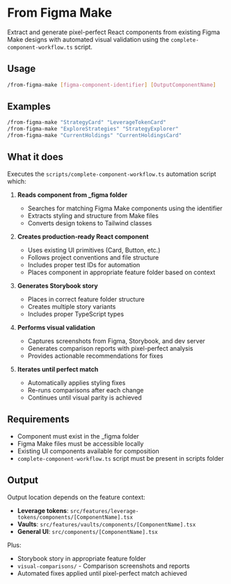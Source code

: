 # From Figma Make

Extract and generate pixel-perfect React components from existing Figma Make designs with automated visual validation using the `complete-component-workflow.ts` script.

## Usage

```bash
/from-figma-make [figma-component-identifier] [OutputComponentName]
```

## Examples

```bash
/from-figma-make "StrategyCard" "LeverageTokenCard"
/from-figma-make "ExploreStrategies" "StrategyExplorer"
/from-figma-make "CurrentHoldings" "CurrentHoldingsCard"
```

## What it does

Executes the `scripts/complete-component-workflow.ts` automation script which:

1. **Reads component from _figma folder**
   - Searches for matching Figma Make components using the identifier
   - Extracts styling and structure from Make files
   - Converts design tokens to Tailwind classes

2. **Creates production-ready React component**
   - Uses existing UI primitives (Card, Button, etc.)
   - Follows project conventions and file structure
   - Includes proper test IDs for automation
   - Places component in appropriate feature folder based on context

3. **Generates Storybook story**
   - Places in correct feature folder structure
   - Creates multiple story variants
   - Includes proper TypeScript types

4. **Performs visual validation**
   - Captures screenshots from Figma, Storybook, and dev server
   - Generates comparison reports with pixel-perfect analysis
   - Provides actionable recommendations for fixes

5. **Iterates until perfect match**
   - Automatically applies styling fixes
   - Re-runs comparisons after each change
   - Continues until visual parity is achieved

## Requirements

- Component must exist in the _figma folder
- Figma Make files must be accessible locally
- Existing UI components available for composition
- `complete-component-workflow.ts` script must be present in scripts folder

## Output

Output location depends on the feature context:

- **Leverage tokens**: `src/features/leverage-tokens/components/[ComponentName].tsx`
- **Vaults**: `src/features/vaults/components/[ComponentName].tsx`
- **General UI**: `src/components/[ComponentName].tsx`

Plus:
- Storybook story in appropriate feature folder
- `visual-comparisons/` - Comparison screenshots and reports
- Automated fixes applied until pixel-perfect match achieved